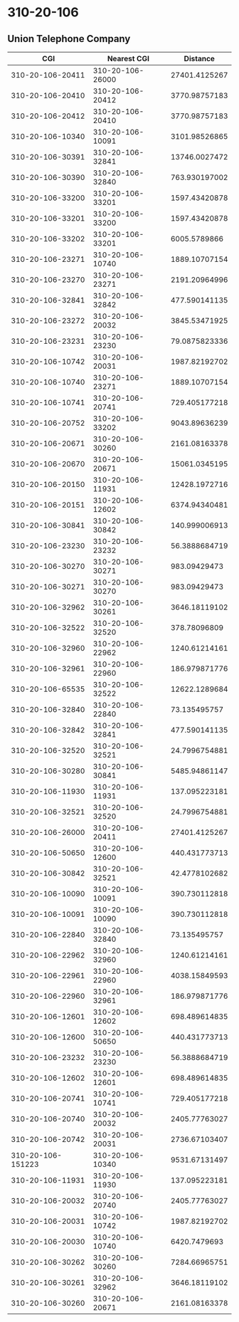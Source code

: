 # 310-20-106
## Union Telephone Company


| CGI | Nearest CGI | Distance |
|-----|-------------|----------|
| 310-20-106-20411 | 310-20-106-26000 | 27401.4125267 |
| 310-20-106-20410 | 310-20-106-20412 | 3770.98757183 |
| 310-20-106-20412 | 310-20-106-20410 | 3770.98757183 |
| 310-20-106-10340 | 310-20-106-10091 | 3101.98526865 |
| 310-20-106-30391 | 310-20-106-32841 | 13746.0027472 |
| 310-20-106-30390 | 310-20-106-32840 | 763.930197002 |
| 310-20-106-33200 | 310-20-106-33201 | 1597.43420878 |
| 310-20-106-33201 | 310-20-106-33200 | 1597.43420878 |
| 310-20-106-33202 | 310-20-106-33201 | 6005.5789866 |
| 310-20-106-23271 | 310-20-106-10740 | 1889.10707154 |
| 310-20-106-23270 | 310-20-106-23271 | 2191.20964996 |
| 310-20-106-32841 | 310-20-106-32842 | 477.590141135 |
| 310-20-106-23272 | 310-20-106-20032 | 3845.53471925 |
| 310-20-106-23231 | 310-20-106-23230 | 79.0875823336 |
| 310-20-106-10742 | 310-20-106-20031 | 1987.82192702 |
| 310-20-106-10740 | 310-20-106-23271 | 1889.10707154 |
| 310-20-106-10741 | 310-20-106-20741 | 729.405177218 |
| 310-20-106-20752 | 310-20-106-33202 | 9043.89636239 |
| 310-20-106-20671 | 310-20-106-30260 | 2161.08163378 |
| 310-20-106-20670 | 310-20-106-20671 | 15061.0345195 |
| 310-20-106-20150 | 310-20-106-11931 | 12428.1972716 |
| 310-20-106-20151 | 310-20-106-12602 | 6374.94340481 |
| 310-20-106-30841 | 310-20-106-30842 | 140.999006913 |
| 310-20-106-23230 | 310-20-106-23232 | 56.3888684719 |
| 310-20-106-30270 | 310-20-106-30271 | 983.09429473 |
| 310-20-106-30271 | 310-20-106-30270 | 983.09429473 |
| 310-20-106-32962 | 310-20-106-30261 | 3646.18119102 |
| 310-20-106-32522 | 310-20-106-32520 | 378.78096809 |
| 310-20-106-32960 | 310-20-106-22962 | 1240.61214161 |
| 310-20-106-32961 | 310-20-106-22960 | 186.979871776 |
| 310-20-106-65535 | 310-20-106-32522 | 12622.1289684 |
| 310-20-106-32840 | 310-20-106-22840 | 73.135495757 |
| 310-20-106-32842 | 310-20-106-32841 | 477.590141135 |
| 310-20-106-32520 | 310-20-106-32521 | 24.7996754881 |
| 310-20-106-30280 | 310-20-106-30841 | 5485.94861147 |
| 310-20-106-11930 | 310-20-106-11931 | 137.095223181 |
| 310-20-106-32521 | 310-20-106-32520 | 24.7996754881 |
| 310-20-106-26000 | 310-20-106-20411 | 27401.4125267 |
| 310-20-106-50650 | 310-20-106-12600 | 440.431773713 |
| 310-20-106-30842 | 310-20-106-32521 | 42.4778102682 |
| 310-20-106-10090 | 310-20-106-10091 | 390.730112818 |
| 310-20-106-10091 | 310-20-106-10090 | 390.730112818 |
| 310-20-106-22840 | 310-20-106-32840 | 73.135495757 |
| 310-20-106-22962 | 310-20-106-32960 | 1240.61214161 |
| 310-20-106-22961 | 310-20-106-22960 | 4038.15849593 |
| 310-20-106-22960 | 310-20-106-32961 | 186.979871776 |
| 310-20-106-12601 | 310-20-106-12602 | 698.489614835 |
| 310-20-106-12600 | 310-20-106-50650 | 440.431773713 |
| 310-20-106-23232 | 310-20-106-23230 | 56.3888684719 |
| 310-20-106-12602 | 310-20-106-12601 | 698.489614835 |
| 310-20-106-20741 | 310-20-106-10741 | 729.405177218 |
| 310-20-106-20740 | 310-20-106-20032 | 2405.77763027 |
| 310-20-106-20742 | 310-20-106-20031 | 2736.67103407 |
| 310-20-106-151223 | 310-20-106-10340 | 9531.67131497 |
| 310-20-106-11931 | 310-20-106-11930 | 137.095223181 |
| 310-20-106-20032 | 310-20-106-20740 | 2405.77763027 |
| 310-20-106-20031 | 310-20-106-10742 | 1987.82192702 |
| 310-20-106-20030 | 310-20-106-10740 | 6420.7479693 |
| 310-20-106-30262 | 310-20-106-30260 | 7284.66965751 |
| 310-20-106-30261 | 310-20-106-32962 | 3646.18119102 |
| 310-20-106-30260 | 310-20-106-20671 | 2161.08163378 |
